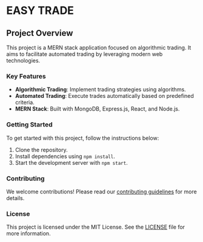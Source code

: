 # EASY TRADE
<!-- ADD README>MD CODE IT IS AD ALGO PROJECT BASED ON TRADING AUTO TRDING  -->

## Project Overview

This project is a MERN stack application focused on algorithmic trading. It aims to facilitate automated trading by leveraging modern web technologies.

### Key Features

- **Algorithmic Trading**: Implement trading strategies using algorithms.
- **Automated Trading**: Execute trades automatically based on predefined criteria.
- **MERN Stack**: Built with MongoDB, Express.js, React, and Node.js.

### Getting Started

To get started with this project, follow the instructions below:

1. Clone the repository.
2. Install dependencies using `npm install`.
3. Start the development server with `npm start`.

### Contributing

We welcome contributions! Please read our [contributing guidelines](CONTRIBUTING.md) for more details.

### License

This project is licensed under the MIT License. See the [LICENSE](LICENSE) file for more information.